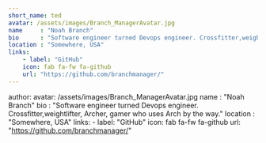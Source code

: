 ```yaml
---
short_name: ted
avatar: /assets/images/Branch_ManagerAvatar.jpg
name     : "Noah Branch"
bio      : "Software engineer turned Devops engineer. Crossfitter,weightlifter, Archer, gamer who uses Arch by the way."
location : "Somewhere, USA"
links:
    - label: "GitHub"
    icon: fab fa-fw fa-github
    url: "https://github.com/branchmanager/"
---
```


author:
  avatar: /assets/images/Branch_ManagerAvatar.jpg
  name     : "Noah Branch"
  bio      : "Software engineer turned Devops engineer. Crossfitter,weightlifter, Archer, gamer who uses Arch by the way."
  location : "Somewhere, USA"
  links:
    - label: "GitHub"
      icon: fab fa-fw fa-github
      url: "https://github.com/branchmanager/"